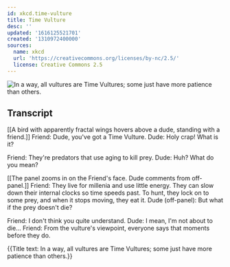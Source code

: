 ```yaml
---
id: xkcd.time-vulture
title: Time Vulture
desc: ''
updated: '1616125521701'
created: '1310972400000'
sources:
  name: xkcd
  url: 'https://creativecommons.org/licenses/by-nc/2.5/'
  license: Creative Commons 2.5
---
```

![In a way, all vultures are Time Vultures; some just have more patience than others.](https://imgs.xkcd.com/comics/time_vulture.png)

## Transcript
[[A bird with apparently fractal wings hovers above a dude, standing with a friend.]]
Friend: Dude, you've got a Time Vulture.
Dude: Holy crap! What is it?

Friend: They're predators that use aging to kill prey.
Dude: Huh? What do you mean?

[[The panel zooms in on the Friend's face.  Dude comments from off-panel.]]
Friend: They live for millenia and use little energy. They can slow down their internal clocks so time speeds past. To hunt, they lock on to some prey, and when it stops moving, they eat it.
Dude (off-panel): But what if the prey doesn't die?

Friend: I don't think you quite understand.
Dude: I mean, 
I'm
 not about to die...
Friend: From the vulture's viewpoint, everyone says that moments before they do.

{{Title text: In a way, all vultures are Time Vultures; some just have more patience than others.}}
